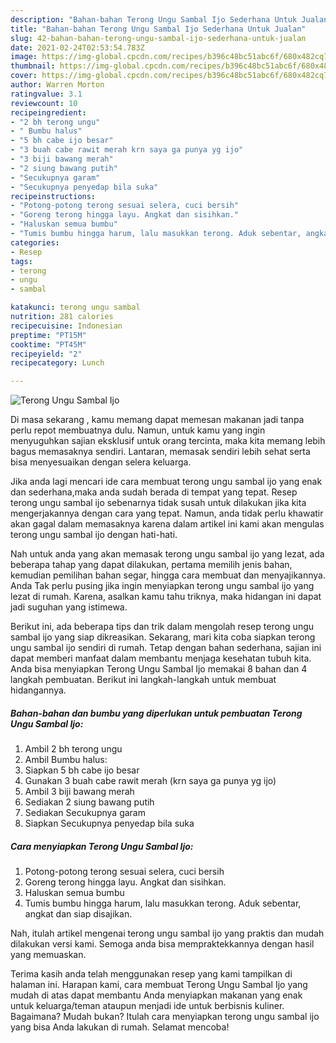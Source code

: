 ```yaml
---
description: "Bahan-bahan Terong Ungu Sambal Ijo Sederhana Untuk Jualan"
title: "Bahan-bahan Terong Ungu Sambal Ijo Sederhana Untuk Jualan"
slug: 42-bahan-bahan-terong-ungu-sambal-ijo-sederhana-untuk-jualan
date: 2021-02-24T02:53:54.783Z
image: https://img-global.cpcdn.com/recipes/b396c48bc51abc6f/680x482cq70/terong-ungu-sambal-ijo-foto-resep-utama.jpg
thumbnail: https://img-global.cpcdn.com/recipes/b396c48bc51abc6f/680x482cq70/terong-ungu-sambal-ijo-foto-resep-utama.jpg
cover: https://img-global.cpcdn.com/recipes/b396c48bc51abc6f/680x482cq70/terong-ungu-sambal-ijo-foto-resep-utama.jpg
author: Warren Morton
ratingvalue: 3.1
reviewcount: 10
recipeingredient:
- "2 bh terong ungu"
- " Bumbu halus"
- "5 bh cabe ijo besar"
- "3 buah cabe rawit merah krn saya ga punya yg ijo"
- "3 biji bawang merah"
- "2 siung bawang putih"
- "Secukupnya garam"
- "Secukupnya penyedap bila suka"
recipeinstructions:
- "Potong-potong terong sesuai selera, cuci bersih"
- "Goreng terong hingga layu. Angkat dan sisihkan."
- "Haluskan semua bumbu"
- "Tumis bumbu hingga harum, lalu masukkan terong. Aduk sebentar, angkat dan siap disajikan."
categories:
- Resep
tags:
- terong
- ungu
- sambal

katakunci: terong ungu sambal 
nutrition: 281 calories
recipecuisine: Indonesian
preptime: "PT15M"
cooktime: "PT45M"
recipeyield: "2"
recipecategory: Lunch

---
```



![Terong Ungu Sambal Ijo](https://img-global.cpcdn.com/recipes/b396c48bc51abc6f/680x482cq70/terong-ungu-sambal-ijo-foto-resep-utama.jpg)

Di masa  sekarang , kamu memang dapat memesan makanan jadi tanpa perlu repot membuatnya dulu. Namun, untuk kamu yang ingin menyuguhkan sajian eksklusif untuk orang tercinta, maka kita memang lebih bagus memasaknya sendiri. Lantaran, memasak sendiri lebih sehat serta bisa menyesuaikan dengan selera keluarga.

Jika anda lagi mencari ide cara membuat terong ungu sambal ijo yang enak dan sederhana,maka anda sudah berada di tempat yang tepat. Resep terong ungu sambal ijo  sebenarnya tidak susah untuk dilakukan jika kita mengerjakannya dengan cara yang tepat. Namun, anda tidak perlu khawatir akan gagal dalam memasaknya 
karena dalam artikel ini kami akan mengulas terong ungu sambal ijo dengan hati-hati.  



Nah untuk anda yang akan memasak terong ungu sambal ijo yang lezat, ada beberapa tahap yang dapat dilakukan, pertama memilih jenis bahan, kemudian pemilihan bahan segar, hingga cara membuat dan menyajikannya. Anda Tak perlu pusing jika ingin menyiapkan terong ungu sambal ijo yang lezat di rumah. Karena, asalkan kamu  tahu triknya, maka hidangan ini dapat jadi suguhan yang istimewa.

Berikut ini, ada beberapa tips dan trik dalam mengolah resep terong ungu sambal ijo yang siap dikreasikan. Sekarang, mari kita coba siapkan terong ungu sambal ijo sendiri di rumah. Tetap dengan bahan sederhana, sajian ini dapat memberi manfaat dalam membantu menjaga kesehatan tubuh kita. Anda bisa menyiapkan Terong Ungu Sambal Ijo memakai 8 bahan dan 4 langkah pembuatan. Berikut ini langkah-langkah untuk membuat hidangannya.

<!--inarticleads1-->

##### Bahan-bahan dan bumbu yang diperlukan untuk pembuatan Terong Ungu Sambal Ijo:

1. Ambil 2 bh terong ungu
1. Ambil  Bumbu halus:
1. Siapkan 5 bh cabe ijo besar
1. Gunakan 3 buah cabe rawit merah (krn saya ga punya yg ijo)
1. Ambil 3 biji bawang merah
1. Sediakan 2 siung bawang putih
1. Sediakan Secukupnya garam
1. Siapkan Secukupnya penyedap bila suka




<!--inarticleads2-->

##### Cara menyiapkan Terong Ungu Sambal Ijo:

1. Potong-potong terong sesuai selera, cuci bersih
1. Goreng terong hingga layu. Angkat dan sisihkan.
1. Haluskan semua bumbu
1. Tumis bumbu hingga harum, lalu masukkan terong. Aduk sebentar, angkat dan siap disajikan.




Nah, itulah artikel mengenai  terong ungu sambal ijo  yang praktis dan mudah dilakukan versi kami. Semoga anda bisa mempraktekkannya dengan hasil yang memuaskan. 

Terima kasih anda telah menggunakan resep yang kami tampilkan di halaman ini. Harapan kami, cara membuat  Terong Ungu Sambal Ijo yang mudah di atas dapat membantu Anda menyiapkan makanan yang enak untuk keluarga/teman ataupun menjadi ide untuk berbisnis kuliner. Bagaimana? Mudah bukan? Itulah cara menyiapkan terong ungu sambal ijo yang bisa Anda lakukan di rumah. Selamat mencoba!

